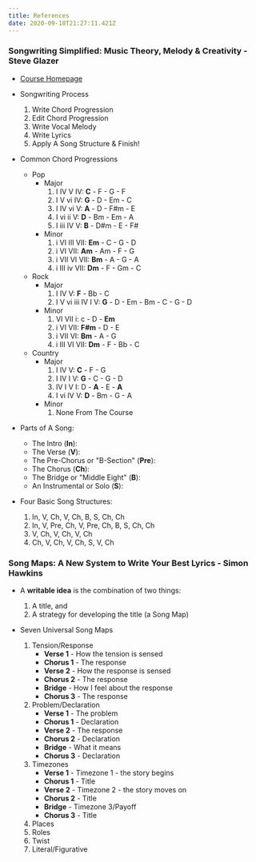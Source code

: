 ```yaml
---
title: References
date: 2020-09-18T21:27:11.421Z
---
```

### Songwriting Simplified: Music Theory, Melody & Creativity - Steve Glazer

* <a href='[](https://www.udemy.com/user/steve-glazer/)https://www.udemy.com/course/songwriting-simplified'>Course Homepage</a>
* Songwriting Process

  1. Write Chord Progression
  2. Edit Chord Progression
  3. Write Vocal Melody
  4. Write Lyrics
  5. Apply A Song Structure & Finish!
* Common Chord Progressions

  * Pop
      * Major
          1. I IV V IV: **C** - F - G - F
          2. I V vi IV: **G** - D - Em - C
          3. I IV vi V: **A** - D - F#m - E
          4. I vi ii V: **D** - Bm - Em - A
          5. I iii IV V: **B** - D#m - E - F#
      * Minor
          1. i VI III VII: **Em** - C - G - D
          2. i VI VII: **Am** - Am - F - G
          3. i VII VI VII: **Bm** - A - G - A
          4. i III iv VII: **Dm** - F - Gm - C
  * Rock
      * Major
          1. I IV V: **F** - Bb - C
          2. I V vi iii IV I V: **G** - D - Em - Bm - C - G - D
      * Minor
          1. VI VII i: c - D - **Em**
          2. i VI VII: **F#m** - D - E
          3. i VII VI: **Bm** - A - G
          4. i III VI VII: **Dm** - F - Bb - C
  * Country
      * Major
          1. I IV V: **C** - F - G
          2. I IV I V: **G** - C - G - D
          3. IV I V I: D - **A** - E - **A**
          4. I vi IV V: **D** - Bm - G - A
      * Minor
          1. None From The Course

* Parts of A Song:
  * The Intro (**In**):
  * The Verse (**V**):
  * The Pre-Chorus or "B-Section" (**Pre**):
  * The Chorus (**Ch**):
  * The Bridge or "Middle Eight" (**B**):
  * An Instrumental or Solo (**S**):

* Four Basic Song Structures:
  1. In, V, Ch, V, Ch, B, S, Ch, Ch
  2. In, V, Pre, Ch, V, Pre, Ch, B, S, Ch, Ch
  3. V, Ch, V, Ch, V, Ch
  4. Ch, V, Ch, V, Ch, S, V, Ch

### Song Maps: A New System to Write Your Best Lyrics - Simon Hawkins

* A **writable idea** is the combination of two things:
    1. A title, and
    2. A strategy for developing the title (a Song Map)

* Seven Universal Song Maps
    1. Tension/Response
        * **Verse 1** - How the tension is sensed
        * **Chorus 1** - The response
        * **Verse 2** - How the response is sensed
        * **Chorus 2** - The response
        * **Bridge** - How I feel about the response
        * **Chorus 3** - The response
    2. Problem/Declaration
        * **Verse 1** - The problem
        * **Chorus 1** - Declaration
        * **Verse 2** - The response
        * **Chorus 2** - Declaration
        * **Bridge** - What it means
        * **Chorus 3** - Declaration
    3. Timezones
        * **Verse 1** - Timezone 1 - the story begins
        * **Chorus 1** - Title
        * **Verse 2** - Timezone 2 - the story moves on
        * **Chorus 2** - Title
        * **Bridge** - Timezone 3/Payoff
        * **Chorus 3** - Title
    4. Places
    5. Roles
    6. Twist
    7. Literal/Figurative